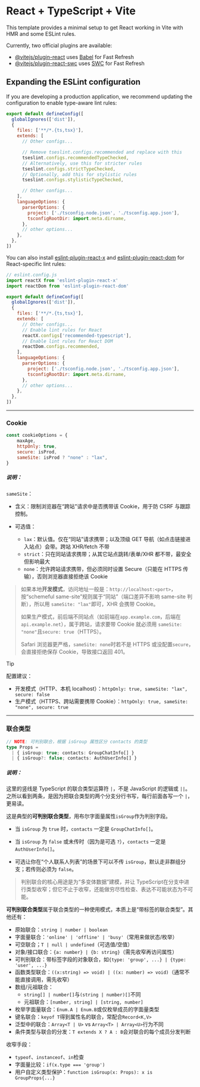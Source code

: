 # React + TypeScript + Vite

This template provides a minimal setup to get React working in Vite with HMR and some ESLint rules.

Currently, two official plugins are available:

- [@vitejs/plugin-react](https://github.com/vitejs/vite-plugin-react/blob/main/packages/plugin-react) uses [Babel](https://babeljs.io/) for Fast Refresh
- [@vitejs/plugin-react-swc](https://github.com/vitejs/vite-plugin-react/blob/main/packages/plugin-react-swc) uses [SWC](https://swc.rs/) for Fast Refresh

## Expanding the ESLint configuration

If you are developing a production application, we recommend updating the configuration to enable type-aware lint rules:

```js
export default defineConfig([
  globalIgnores(['dist']),
  {
    files: ['**/*.{ts,tsx}'],
    extends: [
      // Other configs...

      // Remove tseslint.configs.recommended and replace with this
      tseslint.configs.recommendedTypeChecked,
      // Alternatively, use this for stricter rules
      tseslint.configs.strictTypeChecked,
      // Optionally, add this for stylistic rules
      tseslint.configs.stylisticTypeChecked,

      // Other configs...
    ],
    languageOptions: {
      parserOptions: {
        project: ['./tsconfig.node.json', './tsconfig.app.json'],
        tsconfigRootDir: import.meta.dirname,
      },
      // other options...
    },
  },
])
```

You can also install [eslint-plugin-react-x](https://github.com/Rel1cx/eslint-react/tree/main/packages/plugins/eslint-plugin-react-x) and [eslint-plugin-react-dom](https://github.com/Rel1cx/eslint-react/tree/main/packages/plugins/eslint-plugin-react-dom) for React-specific lint rules:

```js
// eslint.config.js
import reactX from 'eslint-plugin-react-x'
import reactDom from 'eslint-plugin-react-dom'

export default defineConfig([
  globalIgnores(['dist']),
  {
    files: ['**/*.{ts,tsx}'],
    extends: [
      // Other configs...
      // Enable lint rules for React
      reactX.configs['recommended-typescript'],
      // Enable lint rules for React DOM
      reactDom.configs.recommended,
    ],
    languageOptions: {
      parserOptions: {
        project: ['./tsconfig.node.json', './tsconfig.app.json'],
        tsconfigRootDir: import.meta.dirname,
      },
      // other options...
    },
  },
])
```

---

### Cookie



```javascript
const cookieOptions = {
    maxAge,
    httpOnly: true,
    secure: isProd,
    sameSite: isProd ? "none" : "lax",
}
```

##### 说明：

`sameSite`：

- 含义：限制浏览器在“跨站”请求中是否携带该 Cookie，用于防 CSRF 与跟踪控制。

- 可选值：
  - `lax`：默认值。仅在“同站”请求携带；以及顶级 GET 导航（如点击链接进入站点）会带。跨站 XHR/fetch 不带
  - `strict`：只在同站请求携带；从其它站点跳转/表单/XHR 都不带，最安全但影响最大
  - `none`：允许跨站请求携带，但必须同时设置 Secure（只能在 HTTPS 传输），否则浏览器直接拒绝该 Cookie

> 如果本地**开发模式**，访问地址一般是：`http://localhost:<port>`，按“schemeful same-site”规则属于“同站”（端口差异不影响 same-site 判断），所以用 `sameSite: "lax"`即可，XHR 会携带 Cookie。
>
> 如果生产模式，前后端不同站点（如前端在`app.example.com`，后端在`api.example.net`），属于跨站，请求要带 Cookie 就必须用 `sameSite: "none"`且`secure: true`（HTTPS）。
>
> Safari 浏览器更严格，`sameSite: none`时若不是 HTTPS 或没配置`secure`，会直接拒绝保存 Cookie，导致接口返回 401。

> [!TIP]
>
> 配置建议：
>
> - 开发模式（HTTP、本机 localhost）：`httpOnly: true, sameSite: "lax", secure: false`
> - 生产模式（HTTPS、跨站需要携带 Cookie）：`httpOnly: true, sameSite: "none", secure: true`





---

### 联合类型



```typescript
// NOTE: 可判别联合，根据 isGroup 属性区分 contacts 的类型
type Props =
  | { isGroup: true; contacts: GroupChatInfo[] }
  | { isGroup?: false; contacts: AuthUserInfo[] }
```

##### 说明：

这里的竖线是 TypeScript 的联合类型运算符 `|`，不是 JavaScript 的逻辑或 `||`。之所以看到两条，是因为把联合类型的两个分支分行书写，每行前面各写一个 `|`，更易读。

这是典型的**可判别联合类型**，用布尔字面量属性`isGroup`作为判别字段。

- 当 `isGroup` 为 `true` 时，`contacts` 一定是 `GroupChatInfo[]`。
- 当 `isGroup` 为 `false` 或未传时（因为是可选 `?`），`contacts` 一定是 `AuthUserInfo[]`。

- 可选让你在“个人联系人列表”的场景下可以不传 `isGroup`，默认走非群组分支；若传则必须为 `false`。

> 判别联合的核心用途是为“多变体数据”建模，并让 TypeScript在分支中进行类型收窄；但它不止于收窄，还能做穷尽性检查、表达不可能状态为不可能。

**可判别联合类型**属于联合类型的一种使用模式，本质上是“带标签的联合类型”。其他还有：

- 原始联合：`string | number | boolean`
- 字面量联合：`'online' | 'offline' | 'busy'`（常用来做状态/枚举）
- 可空联合；`T | null | undefined`（可选值/空值）
- 对象/接口联合：`{a: number} | {b: string}`（需先收窄再访问属性）
- 可判别联合：带标签字段的对象联合，如`{type: 'group', ...} | {type: 'user', ...}`
- 函数类型联合：`((x:string) => void) | ((x: number) => void)`（通常不能直接调用，需先收窄）
- 数组/元祖联合：
  - `string[] | number[]`与`(string | number)[]`不同
  - 元祖联合：`[number, string] | [string, number]`
- 枚举字面量联合：`Enum.A | Enum.B`或仅枚举成员的字面量类型
- 键名联合：`keyof T`得到属性名的联合，常配合`Record<K,V>`
- 泛型中的联合：`Array<T | U>` vs `Array<T> | Array<U>`行为不同
- 条件类型与联合的分发：`T extends X ? A : B`会对联合的每个成员分发判断

收窄手段：

- `typeof`、`instanceof`、`in`检查
- 字面量比较：`if(x.type === 'group')`
- 用户自定义类型保护：`function isGroup(x: Props): x is GroupProps{...}`









